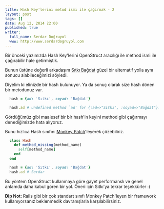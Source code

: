 ```yaml
---
title: Hash Key'lerini metod ismi ile çağırmak - 2
layout: post
tags: []
date: Aug 12, 2014 22:00
published: true
writer:
  full_name: Serdar Doğruyol
  www: http://www.serdardogruyol.com
---
```


Bir önceki yazımızda Hash Key'lerini OpenStruct aracılığı ile method ismi ile çağırabilir hale getirmiştik.

Bunun üstüne değerli arkadaşım [Sıtkı Bağdat](https://twitter.com/sitkibagdat) güzel bir alternatif yolla
aynı sonucu alabileceğimizi söyledi.

Diyelim ki elinizde bir hash bulunuyor. Ya da sonuç olarak size hash dönen bir metodunuz var.

  ```ruby
    hash = {ad: 'Sıtkı', soyad: 'Bağdat'}

    hash.ad # undefined method `ad' for {:ad=>"Sıtkı", :soyad=>"Bağdat"}:Hash

  ```
Gördüğümüz gibi maalesef bir bir hash'in keyini method gibi çağırmayı denediğimizde hata alıyoruz.

Bunu hızlıca Hash sınıfını [Monkey Patch](http://en.wikipedia.org/wiki/Monkey_patch)'leyerek çözebiliriz.

  ```ruby
    class Hash
      def method_missing(method_name)
        self[method_name]
      end
    end

    hash = {ad: 'Sıtkı', soyad: 'Bağdat'}
    hash.ad # Serdar
  ```

Bu yöntem OpenStruct kullanmaya göre gayet performanslı ve genel anlamda daha kabul gören bir yol. Öneri için
Sıtkı'ya tekrar teşekkürler :)

**Dip Not:** Rails gibi bir çok standart sınıfı Monkey Patch'leyen bir framework kullanıyorsanız beklenmedik davranışlarla
karşılabilirsiniz.
